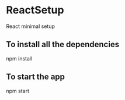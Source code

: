 # ReactSetup
React minimal setup

## To install all the dependencies
npm install

## To start the app
npm start
